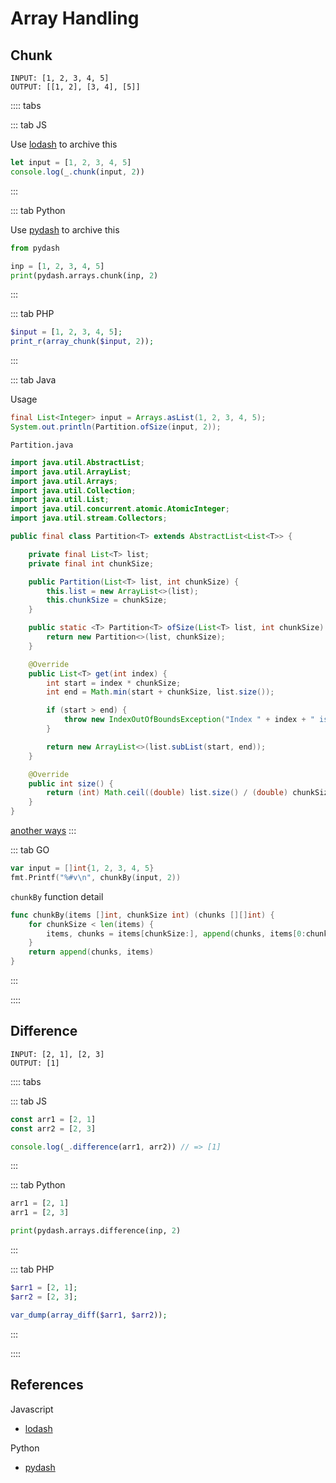# Array Handling

## Chunk

```
INPUT: [1, 2, 3, 4, 5]
OUTPUT: [[1, 2], [3, 4], [5]]
```

:::: tabs

::: tab JS

Use [lodash](https://lodash.com/docs/4.17.15#chunk) to archive this

```js
let input = [1, 2, 3, 4, 5]
console.log(_.chunk(input, 2))
```
:::

::: tab Python

Use [pydash](https://pydash.readthedocs.io/en/latest/api.html) to archive this

```py
from pydash

inp = [1, 2, 3, 4, 5]
print(pydash.arrays.chunk(inp, 2)
```

:::

::: tab PHP
```php
$input = [1, 2, 3, 4, 5];
print_r(array_chunk($input, 2));
```
:::

::: tab Java

Usage

```java
final List<Integer> input = Arrays.asList(1, 2, 3, 4, 5);
System.out.println(Partition.ofSize(input, 2));
```

`Partition.java`

```java
import java.util.AbstractList;
import java.util.ArrayList;
import java.util.Arrays;
import java.util.Collection;
import java.util.List;
import java.util.concurrent.atomic.AtomicInteger;
import java.util.stream.Collectors;

public final class Partition<T> extends AbstractList<List<T>> {

    private final List<T> list;
    private final int chunkSize;

    public Partition(List<T> list, int chunkSize) {
        this.list = new ArrayList<>(list);
        this.chunkSize = chunkSize;
    }

    public static <T> Partition<T> ofSize(List<T> list, int chunkSize) {
        return new Partition<>(list, chunkSize);
    }

    @Override
    public List<T> get(int index) {
        int start = index * chunkSize;
        int end = Math.min(start + chunkSize, list.size());

        if (start > end) {
            throw new IndexOutOfBoundsException("Index " + index + " is out of the list range <0," + (size() - 1) + ">");
        }

        return new ArrayList<>(list.subList(start, end));
    }

    @Override
    public int size() {
        return (int) Math.ceil((double) list.size() / (double) chunkSize);
    }
}
```

[another ways](https://e.printstacktrace.blog/divide-a-list-to-lists-of-n-size-in-Java-8/)
:::

::: tab GO

```go
var input = []int{1, 2, 3, 4, 5}
fmt.Printf("%#v\n", chunkBy(input, 2))
```

`chunkBy` function detail
```go
func chunkBy(items []int, chunkSize int) (chunks [][]int) {
	for chunkSize < len(items) {
		items, chunks = items[chunkSize:], append(chunks, items[0:chunkSize:chunkSize])
	}
	return append(chunks, items)
}
```
:::

::::

## Difference

```
INPUT: [2, 1], [2, 3]
OUTPUT: [1]
```

:::: tabs

::: tab JS
```js
const arr1 = [2, 1]
const arr2 = [2, 3]

console.log(_.difference(arr1, arr2)) // => [1]
```
:::

::: tab Python
```py
arr1 = [2, 1]
arr1 = [2, 3]

print(pydash.arrays.difference(inp, 2)
```
:::

::: tab PHP
```php
$arr1 = [2, 1];
$arr2 = [2, 3];

var_dump(array_diff($arr1, $arr2));
```
:::

::::



## References

Javascript 
- [lodash](https://lodash.com/docs/4.17.15)

Python
- [pydash](https://pydash.readthedocs.io/en/latest/api.html)
